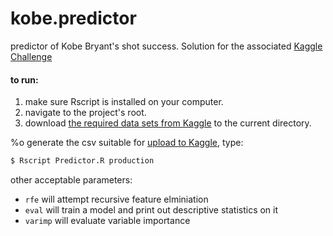 # kobe.predictor

predictor of Kobe Bryant's shot success. Solution for the associated [Kaggle Challenge](https://www.kaggle.com/c/kobe-bryant-shot-selection)

#### to run:

1) make sure Rscript is installed on your computer.
2) navigate to the project's root.
3) download [the required data sets from Kaggle](https://www.kaggle.com/c/kobe-bryant-shot-selection/data) to the current directory.


%o generate the csv suitable for [upload to Kaggle](https://www.kaggle.com/c/kobe-bryant-shot-selection/details/evaluation), type:

```sh
$ Rscript Predictor.R production
```

other acceptable parameters:

* `rfe` will attempt recursive feature elminiation
* `eval` will train a model and print out descriptive statistics on it
* `varimp` will evaluate variable importance
